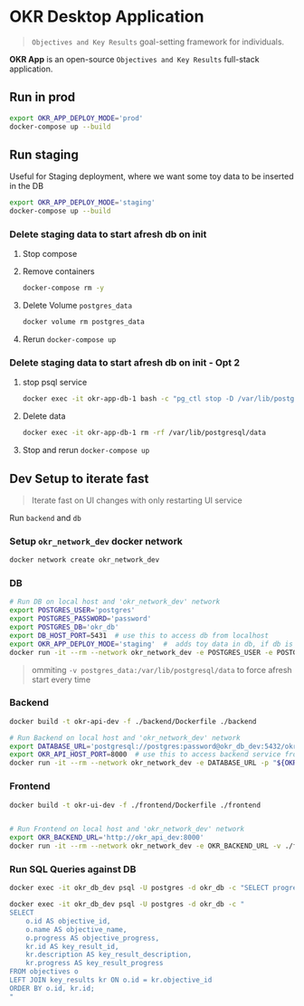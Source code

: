# OKR Desktop Application

> `Objectives and Key Results` goal-setting framework for individuals.

**OKR App** is an open-source `Objectives and Key Results` full-stack application.


## Run in prod

```sh
export OKR_APP_DEPLOY_MODE='prod'
docker-compose up --build
```

## Run staging

Useful for Staging deployment, where we want some toy data to be inserted in the DB

```sh
export OKR_APP_DEPLOY_MODE='staging'
docker-compose up --build
```

### Delete staging data to start afresh db on init

1. Stop compose
2. Remove containers
    
    ```sh
    docker-compose rm -y
    ```

3. Delete Volume `postgres_data`

    ```sh
    docker volume rm postgres_data
    ```

4. Rerun `docker-compose up`

### Delete staging data to start afresh db on init - Opt 2

1. stop psql service

    ```sh
    docker exec -it okr-app-db-1 bash -c "pg_ctl stop -D /var/lib/postgresql/data"
    ```

2. Delete data

    ```sh
    docker exec -it okr-app-db-1 rm -rf /var/lib/postgresql/data
    ```

3. Stop and rerun `docker-compose up`


## Dev Setup to iterate fast

> Iterate fast on UI changes with only restarting UI service

Run `backend` and `db`

### Setup `okr_network_dev` docker network

```sh
docker network create okr_network_dev
```

### DB

```sh
# Run DB on local host and 'okr_network_dev' network
export POSTGRES_USER='postgres'
export POSTGRES_PASSWORD='password'
export POSTGRES_DB='okr_db'
export DB_HOST_PORT=5431  # use this to access db from localhost
export OKR_APP_DEPLOY_MODE='staging'  #  adds toy data in db, if db is empty
docker run -it --rm --network okr_network_dev -e POSTGRES_USER -e POSTGRES_PASSWORD -e POSTGRES_DB -e DB_HOST_PORT -v "./db/init_${OKR_APP_DEPLOY_MODE:-staging}.sql:/docker-entrypoint-initdb.d/init_db.sql" -v "./db/schema.sql:/db/schema.sql" -v "./db/data.sql:/db/data.sql" -p "${DB_HOST_PORT}:5432" --name okr_db_dev postgres:latest
```

> ommiting `-v postgres_data:/var/lib/postgresql/data` to force afresh start every time

### Backend
```sh
docker build -t okr-api-dev -f ./backend/Dockerfile ./backend

# Run Backend on local host and 'okr_network_dev' network
export DATABASE_URL='postgresql://postgres:password@okr_db_dev:5432/okr_db'
export OKR_API_HOST_PORT=8000  # use this to access backend service from localhost
docker run -it --rm --network okr_network_dev -e DATABASE_URL -p "${OKR_API_HOST_PORT}:8000" --name okr_api_dev okr-api-dev
```

### Frontend

```sh
docker build -t okr-ui-dev -f ./frontend/Dockerfile ./frontend


# Run Frontend on local host and 'okr_network_dev' network
export OKR_BACKEND_URL='http://okr_api_dev:8000'
docker run -it --rm --network okr_network_dev -e OKR_BACKEND_URL -v ./frontend/app.py:/app/app.py -v ./frontend/key_results_card.py:/app/key_results_card.py -v ./frontend/key_result_item.py:/app/key_result_item.py -v ./frontend/key_result_item_edit.py:/app/key_result_item_edit.py -v ./frontend/key_result_item_view.py:/app/key_result_item_view.py -v ./frontend/key_result_to_add_to_objective.py:/app/key_result_to_add_to_objective.py -v ./frontend/key_result_item_creation_ui.py:/app/key_result_item_creation_ui.py -p "8501:8501" -w /app --name okr_ui_dev okr-ui-dev
```

### Run SQL Queries against DB

```sh
docker exec -it okr_db_dev psql -U postgres -d okr_db -c "SELECT progress FROM objectives WHERE id = 1; SELECT progress FROM key_results WHERE id = 1;"
```

```sh
docker exec -it okr_db_dev psql -U postgres -d okr_db -c "
SELECT 
    o.id AS objective_id, 
    o.name AS objective_name, 
    o.progress AS objective_progress, 
    kr.id AS key_result_id, 
    kr.description AS key_result_description, 
    kr.progress AS key_result_progress 
FROM objectives o 
LEFT JOIN key_results kr ON o.id = kr.objective_id 
ORDER BY o.id, kr.id;
"
```